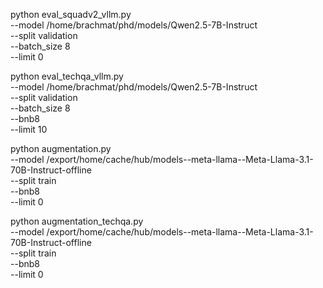 python eval_squadv2_vllm.py \
  --model /home/brachmat/phd/models/Qwen2.5-7B-Instruct \
  --split validation \
  --batch_size  8 \
  --limit 0


python eval_techqa_vllm.py \
  --model /home/brachmat/phd/models/Qwen2.5-7B-Instruct \
  --split validation \
  --batch_size  8 \
  --bnb8 \
  --limit 10

  python augmentation.py \
  --model /export/home/cache/hub/models--meta-llama--Meta-Llama-3.1-70B-Instruct-offline \
  --split train \
  --bnb8 \
  --limit 0

python augmentation_techqa.py \
  --model /export/home/cache/hub/models--meta-llama--Meta-Llama-3.1-70B-Instruct-offline \
  --split train \
  --bnb8 \
  --limit 0